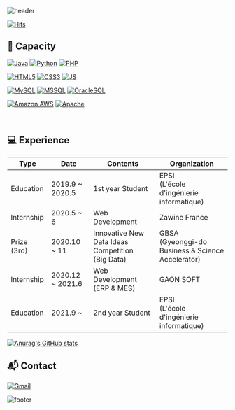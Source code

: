 ![header](https://capsule-render.vercel.app/api?type=waving&color=timeGradient&height=300&section=header&text=DEV%20of%20SHIM&fontSize=70&animation=waving&descSize=30&rotate=3&descSize=20&desc=Welcome%20to%20My%20Page%20👨‍💻&fontAlignY=40)

[![Hits](https://hits.seeyoufarm.com/api/count/incr/badge.svg?url=https%3A%2F%2Fgithub.com%2FSangmin-SHIM&count_bg=%23477BE3&title_bg=%23555555&icon=&icon_color=%23E7E7E7&title=hits&edge_flat=false)](https://hits.seeyoufarm.com)

<!-- TECH -->
## 🧠 Capacity

[![Java](https://img.shields.io/badge/Java-007396?style=flat-square&logo=Java&logoColor=white)](github.com/Joowon0220/TODO-List)
[![Python](https://img.shields.io/badge/Python-3776AB?style=flat-square&logo=Python&logoColor=white)](github.com/Joowon0220/TODO-List)
[![PHP](https://img.shields.io/badge/PHP-777BB4?style=flat-square&logo=PHP&logoColor=white)](github.com/Joowon0220/TODO-List)

[![HTML5](https://img.shields.io/badge/HTML5-E34F26?style=flat-square&logo=HTML5&logoColor=white)](github.com/Joowon0220/TODO-List)
[![CSS3](https://img.shields.io/badge/CSS3-1572B6?style=flat-square&logo=CSS3&logoColor=white)](github.com/Joowon0220/TODO-List)
[![JS](https://img.shields.io/badge/JavaScript-F7DF1E?style=flat-square&logo=JavaScript&logoColor=black)](github.com/Joowon0220/TODO-List)

[![MySQL](https://img.shields.io/badge/MySQL-4479A1?style=flat-square&logo=MySQL&logoColor=white)](github.com/Joowon0220/TODO-List)
[![MSSQL](https://img.shields.io/badge/MSSQL-CC2927?style=flat-square&logo=MicrosoftSQLServer&logoColor=white)](github.com/Joowon0220/TODO-List)
[![OracleSQL](https://img.shields.io/badge/OracleSQL-F80000?style=flat-square&logo=Oracle&logoColor=white)](github.com/Joowon0220/TODO-List)

[![Amazon AWS](https://img.shields.io/badge/AWS-232F3E?style=flat-square&logo=AmazonAWS&logoColor=white)](github.com/Joowon0220/TODO-List)
[![Apache](https://img.shields.io/badge/Tomcat-5E97B6?style=flat-square&logo=Apache%20Groovy&logoColor=white)](github.com/Joowon0220/TODO-List)

<br>

<!-- Career -->
## 💻 Experience

| Type | Date | Contents | Organization |
| ------ | ------ | ------ | ------ |
| Education | 2019.9 ~ 2020.5 | 1st year Student | EPSI <br>(L'école d'ingénierie informatique) |
| Internship | 2020.5 ~ 6 | Web Development | Zawine France |
| Prize (3rd) | 2020.10 ~ 11 | Innovative New Data Ideas Competition <br>(Big Data) | GBSA <br>(Gyeonggi-do Business & Science Accelerator) |
| Internship | 2020.12 ~ 2021.6 | Web Development (ERP & MES) | GAON SOFT |
| Education | 2021.9 ~ | 2nd year Student | EPSI <br>(L'école d'ingénierie informatique) |


[![Anurag's GitHub stats](https://github-readme-stats.vercel.app/api?username=Sangmin-SHIM)](https://github.com/Sangmin-SHIM)


<!-- Contact -->
## :mailbox_with_mail: Contact

[![Gmail](https://img.shields.io/badge/Gmail-D14836?style=flat-square&logo=gmail&logoColor=white)](mailto:tkdals4723@gmail.com)


![footer](https://capsule-render.vercel.app/api?section=footer&type=waving&color=timeGradient)


